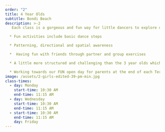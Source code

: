 ```yaml
---
order: "2"
title: 4 Year Olds
subtitle: Bondi Beach
description: >-2
   Each class is a gorgeous and fun way for little dancers to explore dance with the right balance between structure and creativity. Dancers will learn proper ballet steps and positions developing a quality foundation to move up to the Pre-Primary Royal Academy of Dance level.

  * Fun activities include basic dance steps

  * Patterning, directional and spatial awareness

  *  Having fun with friends through partner and group exercises

  * A little more structured and challenging than the 3 year olds which helps in their preparation for their future school days

  * Working towards our FUN open day for parents at the end of each Term
image: /assets/2-girls-edited-39-pm-min.jpg
class-times:
  - day: Monday
    start-time: 10:30 AM
    end-time: 11:15 AM
  - day: Wednesday
    start-time: 10:30 AM
    end-time: 11:15 AM
  - start-time: 10:30 AM
    end-time: 11:15 AM
    day: Friday
---
```

